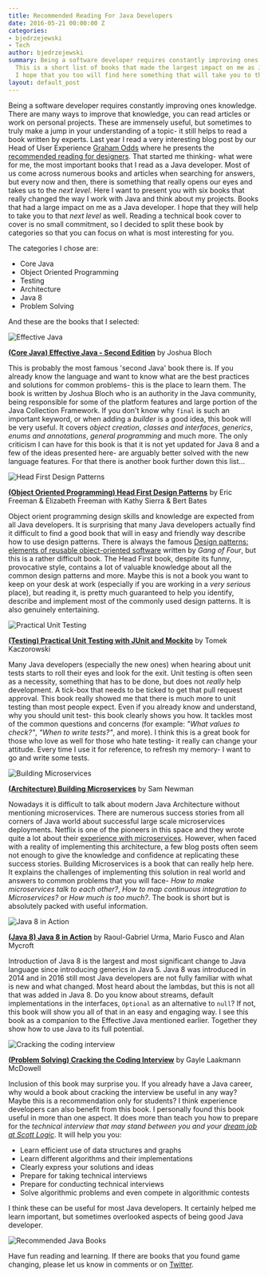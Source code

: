 ```yaml
---
title: Recommended Reading For Java Developers
date: 2016-05-21 00:00:00 Z
categories:
- bjedrzejewski
- Tech
author: bjedrzejewski
summary: Being a software developer requires constantly improving ones knowledge.
  This is a short list of books that made the largest impact on me as Java developer.
  I hope that you too will find here something that will take you to the next level!
layout: default_post
---
```


Being a software developer requires constantly improving ones knowledge. There are many ways to improve that knowledge, you can read articles or work on personal projects.
These are immensely useful, but sometimes to truly make a jump in your understanding of a topic- it still helps to read a book written by experts. Last year I read a very interesting blog post by our
Head of User Experience [Graham Odds](http://blog.scottlogic.com/godds/) where he presents the
[recommended reading for designers](http://blog.scottlogic.com/2015/12/17/recommended-reading-for-designers.html). That started me thinking- what were for me,
the most important books that I read as a Java developer. Most of us come across numerous books and articles when searching for answers,
but every now and then, there is something that really opens our eyes and takes us to the _next level_. Here I want to present you
with six books that really changed the way I work with Java and think about my projects. Books that had a large impact
on me as a Java developer. I hope that they will help to take you to that _next level_ as well. Reading a technical book cover to cover
is no small commitment, so I decided to split these book by categories so that you can focus on what is most interesting for you.

The categories I chose are:

- Core Java
- Object Oriented Programming
- Testing
- Architecture
- Java 8
- Problem Solving

And these are the books that I selected:

<img src="{{ site.baseurl }}/bjedrzejewski/assets/java-books-2.jpg" alt="Effective Java"/>

[**(Core Java) Effective Java - Second Edition**](http://www.amazon.co.uk/Effective-Java-Second-Joshua-Bloch/dp/0321356683/) by Joshua Bloch

This is probably the most famous 'second Java' book there is. If you already know the language and want to know what are the best
practices and solutions for common problems- this is the place to learn them. The book is written by Joshua Bloch who
is an authority in the Java community, being responsible for some of the platform features and large portion of the Java Collection Framework.
If you don't know why `final` is such an important keyword, or when adding a _builder_ is a good idea, this book will be
very useful. It covers _object creation_, _classes and interfaces_, _generics_, _enums and annotations_, _general programming_
and much more. The only criticism I can have for this book is that it is not yet updated for Java 8 and a few
of the ideas presented here- are arguably better solved with the new language features. For that there is another book further
down this list...

<img src="{{ site.baseurl }}/bjedrzejewski/assets/java-books-3.jpg" alt="Head First Design Patterns"/>

[**(Object Oriented Programming) Head First Design Patterns**](http://www.amazon.co.uk/Head-First-Design-Patterns-Freeman/dp/0596007124/) by Eric Freeman & Elizabeth Freeman with Kathy Sierra & Bert Bates

Object orient programming design skills and knowledge are expected from all Java developers. It is surprising that many
Java developers actually find it difficult to find a good book that will in easy and friendly way describe how to
use design patterns. There is always the famous [Design patterns: elements of reusable object-oriented software](http://www.amazon.co.uk/Design-patterns-elements-reusable-object-oriented/dp/0201633612)
written by _Gang of Four_, but this is a rather difficult book. The Head First book, despite its funny, provocative style,
contains a lot of valuable knowledge about all the common design patterns and more. Maybe this is not a book you want to
keep on your desk at work (especially if you are working in a _very serious_ place), but reading it, is pretty much guaranteed
to help you identify, describe and implement most of the commonly used design patterns. It is also genuinely entertaining.

<img src="{{ site.baseurl }}/bjedrzejewski/assets/java-books-4.jpg" alt="Practical Unit Testing"/>

[**(Testing) Practical Unit Testing with JUnit and Mockito**](http://www.amazon.co.uk/Practical-Unit-Testing-JUnit-Mockito/dp/8393489393/) by Tomek Kaczorowski

Many Java developers (especially the new ones) when hearing about unit tests starts to roll their eyes and look for the exit. Unit testing is
often seen as a necessity, something that has to be done, but does not _really_ help development. A tick-box that needs to be
ticked to get that pull request approval. This book really showed me that there is much more to unit testing than
most people expect. Even if you already know and understand, why you should unit test- this book clearly shows you how.
It tackles most of the common questions and concerns (for example: _"What values to check?"_, _"When to write tests?"_, and more).
I think this is a great book for those who love as well for those who hate testing- it really can change your attitude. Every time
I use it for reference, to refresh my memory- I want to go and write some tests.

<img src="{{ site.baseurl }}/bjedrzejewski/assets/java-books-5.jpg" alt="Building Microservices"/>

[**(Architecture) Building Microservices**](http://www.amazon.co.uk/Building-Microservices-Sam-Newman/dp/1491950358/) by Sam Newman

Nowadays it is difficult to talk about modern Java Architecture without mentioning microservices. There are numerous
success stories from all corners of Java world about successful large scale microservices deployments. Netflix
is one of the pioneers in this space and they wrote quite a lot about their [experience with microservices](http://techblog.netflix.com/2015/02/a-microscope-on-microservices.html).
However, when faced with a reality of implementing this architecture, a few blog posts often seem not enough
to give the knowledge and confidence at replicating these success stories. Building Microservices is a book that can really help
here. It explains the challenges of implementing this solution in real world and answers to common problems that
you will face- _How to make microservices talk to each other?_, _How to map continuous integration to Microservices?_  or _How much is too much?_.
The book is short but is absolutely packed with useful information.

<img src="{{ site.baseurl }}/bjedrzejewski/assets/java-books-6.jpg" alt="Java 8 in Action"/>

[**(Java 8) Java 8 in Action**](http://www.amazon.co.uk/Java-Action-Lambdas-functional-style-programming/dp/1617291994/) by Raoul-Gabriel Urma, Mario Fusco and Alan Mycroft

Introduction of Java 8 is the largest and most significant change to Java language since introducing generics in
Java 5. Java 8 was introduced in 2014 and in 2016 still most Java developers are not fully familiar with
what is new and what changed. Most heard about the lambdas, but this is not all that was added in Java 8. Do you know
about streams, default implementations in the interfaces, `Optional` as an alternative to `null`? If not, this book will
show you all of that in an easy and engaging way. I see this book as a companion to the Effective Java
mentioned earlier. Together they show how to use Java to its full potential.

<img src="{{ site.baseurl }}/bjedrzejewski/assets/java-books-7.jpg" alt="Cracking the coding interview"/>

[**(Problem Solving) Cracking the Coding Interview**](http://www.amazon.co.uk/Cracking-Coding-Interview-6th-Programming/dp/0984782850/) by Gayle Laakmann McDowell

Inclusion of this book may surprise you. If you already have a Java career, why would a book about cracking the interview
be useful in any way? Maybe this is a recommendation only for students? I think experience developers can also benefit from this book.
I personally found this book useful in more than one aspect. It does more than teach you how to prepare
for the _technical interview that may stand between you and your [dream job at Scott Logic](http://www.scottlogic.com/careers/)_.
It will help you you:

- Learn efficient use of data structures and graphs
- Learn different algorithms and their implementations
- Clearly express your solutions and ideas
- Prepare for taking technical interviews
- Prepare for conducting technical interviews
- Solve algorithmic problems and even compete in algorithmic contests

I think these can be useful for most Java developers. It certainly helped me learn important, but sometimes overlooked
aspects of being good Java developer.

<img src="{{ site.baseurl }}/bjedrzejewski/assets/java-books-1.jpg" alt="Recommended Java Books"/>

Have fun reading and learning. If there are books that you found game changing, please let us know in comments
or on [Twitter](http://twitter.com/Scott_Logic).
